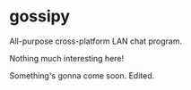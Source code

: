 gossipy
=======

All-purpose cross-platform LAN chat program.

Nothing much interesting here!

Something's gonna come soon. Edited.
